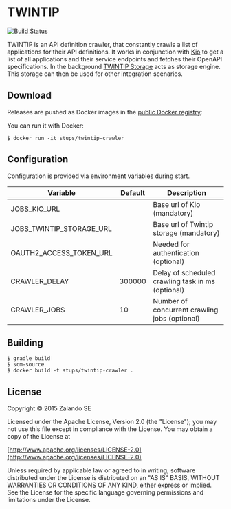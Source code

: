 # TWINTIP

[![Build Status](https://travis-ci.org/zalando-stups/twintip-crawler.svg?branch=master)](https://travis-ci.org/zalando-stups/twintip-crawler)

TWINTIP is an API definition crawler, that constantly crawls a list of applications for their API definitions.
It works in conjunction with [Kio](https://github.com/zalando-stups/kio) to get a list of all applications and their service endpoints and fetches their OpenAPI specifications. In the background [TWINTIP Storage](https://github.com/zalando-stups/twintip-storage) acts as storage engine.
This storage can then be used for other integration scenarios.

## Download

Releases are pushed as Docker images in the [public Docker registry](https://registry.hub.docker.com/u/stups/):

You can run it with Docker:

    $ docker run -it stups/twintip-crawler

## Configuration

Configuration is provided via environment variables during start.

Variable                 | Default | Description
------------------------ | ------- | -----------
JOBS_KIO_URL             |         | Base url of Kio (mandatory)
JOBS_TWINTIP_STORAGE_URL |         | Base url of Twintip storage (mandatory)
OAUTH2_ACCESS_TOKEN_URL  |         | Needed for authentication (optional)
CRAWLER_DELAY            |  300000 | Delay of scheduled crawling task in ms (optional)
CRAWLER_JOBS             |      10 | Number of concurrent crawling jobs (optional)

## Building

    $ gradle build
    $ scm-source
    $ docker build -t stups/twintip-crawler .

## License

Copyright © 2015 Zalando SE

Licensed under the Apache License, Version 2.0 (the "License");
you may not use this file except in compliance with the License.
You may obtain a copy of the License at

   [http://www.apache.org/licenses/LICENSE-2.0](http://www.apache.org/licenses/LICENSE-2.0)

Unless required by applicable law or agreed to in writing, software
distributed under the License is distributed on an "AS IS" BASIS,
WITHOUT WARRANTIES OR CONDITIONS OF ANY KIND, either express or implied.
See the License for the specific language governing permissions and
limitations under the License.
